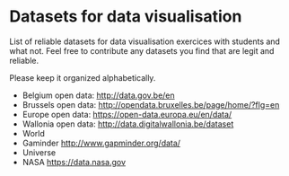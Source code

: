 # Datasets for data visualisation
List of reliable datasets for data visualisation exercices with students and what not. Feel free to contribute any datasets you find that are legit and reliable.

Please keep it organized alphabetically.

 - Belgium open data: http://data.gov.be/en
 - Brussels open data: http://opendata.bruxelles.be/page/home/?flg=en
 - Europe open data: https://open-data.europa.eu/en/data/
 - Wallonia open data: http://data.digitalwallonia.be/dataset
 - World
  - Gaminder http://www.gapminder.org/data/
 - Universe
  - NASA https://data.nasa.gov
